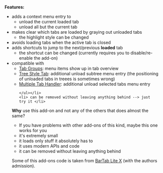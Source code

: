 <strong>Features:</strong>
<ul>
	<li> adds a context menu entry to <ul>
		<li> unload the current loaded tab </li>
		<li> unload all but the current tab </li>
	</ul></li>
	<li> makes clear which tabs are loaded by graying out unloaded tabs<ul>
		<li> the highlight style can be changed </li>
	</ul></li>
	<li> avoids loading tabs when the active tab is closed </li>
	<li> adds shortcuts to jump to the next/previous <b>loaded</b> tab <ul>
		<li> the shortcut can be changed (currently requires you to disable/re-enable the add-on) </li>
	</ul></li>
	<li> compatible with <ul>
		<li> <a href="https://addons.mozilla.org/addon/tab-groups-panorama">Tab Groups</a>: menu items show up in tab overview </li>
		<li> <a href="https://addons.mozilla.org/addon/tree-style-tab/">Tree Style Tab</a>: additional unload subtree menu entry (the positioning of unloaded tabs in treees is sometimes wrong) </li>
		<li> <a href="https://addons.mozilla.org/addon/multiple-tab-handler/">Multiple Tab Handler</a>: additional unload selected tabs menu entry </li>
		
	</ul></li>
	<li> can be removed without leaving anything behind --> just try it </li>
</ul>


<strong>Why</strong> use this add-on and not any of the others that does almost the same?
<ul>
	<li> If you have problems with other add-ons of this kind, maybe this one works for you </li>
	<li> it's extremely small </li>
	<li> it loads only stuff it absolutely has to </li>
	<li> it uses modern APIs and code </li>
	<li> it can be removed without leaving anything behind </li>
</ul>


Some of this add-ons code is taken from <a href="https://addons.mozilla.org/en-US/firefox/addon/bartab-lite-x">BarTab Lite X</a> (with the authors admission).
